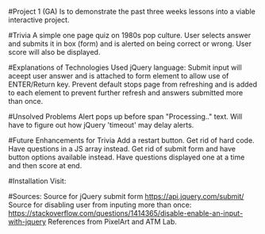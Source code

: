 #Project 1 (GA) 
Is to demonstrate the past three weeks lessons into a viable interactive project.

#Trivia 
A simple one page quiz on 1980s pop culture. User selects answer and submits it in box (form) and is alerted on being
correct or wrong. User score will also be displayed. 

#Explanations of Technologies Used
jQuery language: 
Submit input will aceept user answer and is attached to form element to allow use of ENTER/Return key. 
Prevent default stops page from refreshing and is added to each element to prevent further refresh and answers submitted more than once.

#Unsolved Problems
Alert pops up before span "Processing.." text. Will have to figure out how jQuery 'timeout' may delay alerts.

#Future Enhancements for Trivia
Add a restart button.
Get rid of hard code. Have questions in a JS array instead.
Get rid of submit form and have button options available instead. 
Have questions displayed one at a time and then score at end.

#Installation
Visit: 

#Sources:
Source for jQuery submit form https://api.jquery.com/submit/
Source for disabling user from inputing more than once: https://stackoverflow.com/questions/1414365/disable-enable-an-input-with-jquery
References from PixelArt and ATM Lab.

